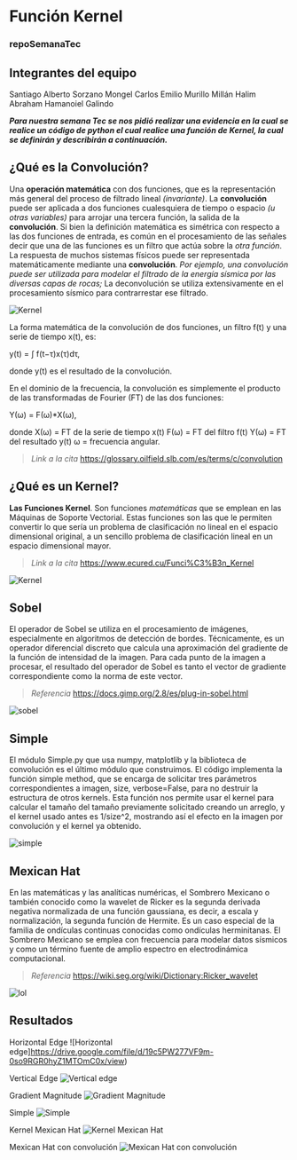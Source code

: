 # Función Kernel
### repoSemanaTec

## Integrantes del equipo
Santiago Alberto Sorzano Mongel
Carlos Emilio Murillo Millán
Halim Abraham Hamanoiel Galindo

***Para nuestra semana Tec se nos pidió realizar una evidencia en la cual se realice un código de python el cual realice una función de Kernel, la cual se definirán y describirán a continuación.***

## ¿Qué es la Convolución?
Una **operación matemática** con dos funciones, que es la representación más general del proceso de filtrado lineal *(invariante)*. La **convolución** puede ser aplicada a dos funciones cualesquiera de tiempo o espacio *(u otras variables)* para arrojar una tercera función, la salida de la **convolución**. Si bien la definición matemática es simétrica con respecto a las dos funciones de entrada, es común en el procesamiento de las señales decir que una de las funciones es un filtro que actúa sobre la *otra función*. La respuesta de muchos sistemas físicos puede ser representada matemáticamente mediante una **convolución**. *Por ejemplo, una convolución puede ser utilizada para modelar el filtrado de la energía sísmica por las diversas capas de rocas;* La deconvolución se utiliza extensivamente en el procesamiento sísmico para contrarrestar ese filtrado.

![Kernel](https://upload.wikimedia.org/wikipedia/commons/thumb/2/21/Comparison_convolution_correlation.svg/1200px-Comparison_convolution_correlation.svg.png)

La forma matemática de la convolución de dos funciones, un filtro f(t) y una serie de tiempo x(t), es:

y(t) = ∫ f(t−τ)x(τ)dτ,

donde y(t) es el resultado de la convolución.

En el dominio de la frecuencia, la convolución es simplemente el producto de las transformadas de Fourier (FT) de las dos funciones:

Y(ω) = F(ω)*X(ω),

donde
X(ω) = FT de la serie de tiempo x(t)
F(ω) = FT del filtro f(t)
Y(ω) = FT del resultado y(t)
ω = frecuencia angular.

>*Link a la cita* https://glossary.oilfield.slb.com/es/terms/c/convolution

## ¿Qué es un Kernel?
**Las Funciones Kernel**. Son funciones *matemáticas* que se emplean en las Máquinas de Soporte Vectorial. Estas funciones son las que le permiten convertir lo que sería un problema de clasificación no lineal en el espacio dimensional original, a un sencillo problema de clasificación lineal en un espacio dimensional mayor.
>*Link a la cita* https://www.ecured.cu/Funci%C3%B3n_Kernel

![Kernel](https://www.ecured.cu/images/9/9b/Kernel1.jpg)

## Sobel
El operador de Sobel se utiliza en el procesamiento de imágenes, especialmente en algoritmos de detección de bordes. Técnicamente, es un operador diferencial discreto que calcula una aproximación del gradiente de la función de intensidad de la imagen. Para cada punto de la imagen a procesar, el resultado del operador de Sobel es tanto el vector de gradiente correspondiente como la norma de este vector.
>*Referencia* https://docs.gimp.org/2.8/es/plug-in-sobel.html 

![sobel](https://www.researchgate.net/profile/Jose-Fernandez-Gallego/publication/287409519/figure/fig6/AS:401495624306693@1472735424645/RESULTADO-DE-APLICAR-EL-OPERADOR-SOBEL-SOBRE-LA-IMAGEN-EN-EL-DISPOSITIVO-ZEUS-EPIC-520.png)

## Simple
El módulo Simple.py que usa numpy, matplotlib y la biblioteca de convolución es el último módulo que construimos. El código implementa la función simple method, que se encarga de solicitar tres parámetros correspondientes a imagen, size, verbose=False, para no destruir la estructura de otros kernels. Esta función nos permite usar el kernel para calcular el tamaño del tamaño previamente solicitado creando un arreglo, y el kernel usado antes es 1/size^2, mostrando así el efecto en la imagen por convolución y el kernel ya obtenido.

![simple](https://d500.epimg.net/cincodias/imagenes/2016/07/28/lifestyle/1469730076_088143_1469730170_noticia_normal.jpg)

## Mexican Hat
En las matemáticas y las analíticas numéricas, el Sombrero Mexicano o también conocido como la wavelet de Ricker es la segunda derivada negativa normalizada de una función gaussiana, es decir, a escala y normalización, la segunda función de Hermite. Es un caso especial de la familia de ondículas continuas conocidas como ondículas herminitanas. 
El Sombrero Mexicano se emplea con frecuencia para modelar datos sísmicos y como un término fuente de amplio espectro en electrodinámica computacional.

>*Referencia* https://wiki.seg.org/wiki/Dictionary:Ricker_wavelet 

![lol](https://www.mariowiki.com/Sombrero_Guy)

## Resultados

Horizontal Edge
![Horizontal edge]https://drive.google.com/file/d/19c5PW277VF9m-0so9RGR0hyZ1MTOmC0x/view)

Vertical Edge
![Vertical edge](https://drive.google.com/file/d/1ECVdlosisxTmkariPlYvN8jOy1ssBJz5/view)

Gradient Magnitude
![Gradient Magnitude](https://drive.google.com/file/d/1ss1de4rjOIiOLqQafibITZuwonKyGR6m/view)

Simple
![Simple](https://drive.google.com/file/d/1MvPNuE7v4KZUEXKT70_9YXYcj3uDY5sS/view)

Kernel Mexican Hat
![Kernel Mexican Hat](https://drive.google.com/file/d/1h5eh-nQd66AbkeRcJmD_vjZDAbiW67du/view)

Mexican Hat con convolución
![Mexican Hat con convolución](https://drive.google.com/file/d/1wLoQjw7XzxqK2_4fs2R0g1wiXZL4l48a/view)
